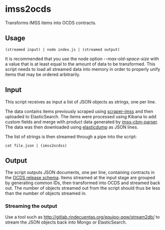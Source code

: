 # imss2ocds

Transforms IMSS items into OCDS contracts.

## Usage

    (streamed input) | node index.js | (streamed output)

It is recommended that you use the node option *--max-old-space-size* with a value that is at least equal to the amount of data to be transformed. This script needs to load all streamed data into memory in order to properly unify items that may be ordered arbitrarily.

## Input

This script receives as input a list of JSON objects as strings, one per line.

The data contains items previously scraped using [scraper-imss](http://gitlab.rindecuentas.org/equipo-qqw/scraper-imss) and then uploaded to ElasticSearch. The items were processed using Kibana to add custom fields and merge with product data generated by [imss-cbm-parser](http://gitlab.rindecuentas.org/equipo-qqw/imss-cbm-parser). The data was then downloaded using [elasticdump](https://www.npmjs.com/package/elasticdump) as JSON lines.

The list of strings is then streamed through a pipe into the script:

    cat file.json | (imss2ocdss)

## Output

The script outputs JSON documents, one per line, containing contracts in the [OCDS release schema](https://standard.open-contracting.org/latest/en/schema/release/). Items streamed at the input stage are grouped by generating common IDs, then transformed into OCDS and streamed back out. The number of objects streamed out from the script should thus be less than the number of objects streamed in.

### Streaming the output

Use a tool such as http://gitlab.rindecuentas.org/equipo-qqw/stream2db/ to stream the JSON objects back into Mongo or ElasticSearch.
